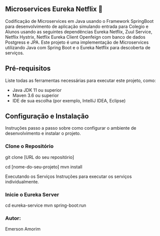 ## Microservices Eureka Netflix 🚀

Codificação de Microservices em Java usando o Framework SpringBoot para desenvolvimento de aplicação simulando entrada para Colegio e Alunos usando as seguintes dependências Eureka Netflix, Zuul Service, Netflix Hystrix, Netflix Eureka Client Openfeign com banco de dados Postgress e JPA. Este projeto é uma implementação de Microservices utilizando Java com Spring Boot e o Eureka Netflix para descoberta de serviços.

## Pré-requisitos

Liste todas as ferramentas necessárias para executar este projeto, como:

- Java JDK 11 ou superior
- Maven 3.6 ou superior
- IDE de sua escolha (por exemplo, IntelliJ IDEA, Eclipse)

## Configuração e Instalação

Instruções passo a passo sobre como configurar o ambiente de desenvolvimento e instalar o projeto.

### Clone o Repositório

git clone [URL do seu repositório]

cd [nome-do-seu-projeto]
mvn install

Executando os Serviços
Instruções para executar os serviços individualmente.

### Inicie o Eureka Server

cd eureka-service
mvn spring-boot:run


### Autor:
Emerson Amorim
